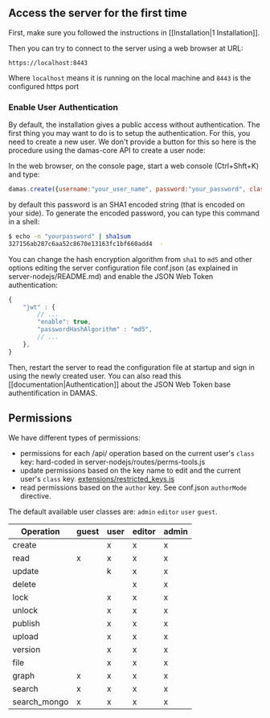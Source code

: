 ##  Access the server for the first time

First, make sure you followed the instructions in [[Installation|1 Installation]].

Then you can try to connect to the server using a web browser at URL:
```
https://localhost:8443
```
Where `localhost` means it is running on the local machine and `8443` is the configured https port

### Enable User Authentication

By default, the installation gives a public access without authentication. The first thing you may want to do is to setup the authentication. For this, you need to create a new user. We don't provide a button for this so here is the procedure using the damas-core API to create a user node:

In the web browser, on the console page, start a web console (Ctrl+Shft+K) and type:
```js
damas.create({username:"your_user_name", password:"your_password", class:"admin"});
```
by default this password is an SHA1 encoded string (that is encoded on your side). To generate the encoded password, you can type this command in a shell:
```sh
$ echo -n "yourpassword" | sha1sum
327156ab287c6aa52c8670e13163fc1bf660add4  -
```
You can change the hash encryption algorithm from `sha1` to `md5` and other options editing the server configuration file conf.json (as explained in server-nodejs/README.md) and enable the JSON Web Token authentication:

```javascript
{
    "jwt" : {
        // ...
        "enable": true,
        "passwordHashAlgorithm" : "md5",
        // ...
    },
}
```
Then, restart the server to read the configuration file at startup and sign in using the newly created user. You can also read this [[documentation|Authentication]] about the JSON Web Token base authentification in DAMAS.

## Permissions

We have different types of permissions:

* permissions for each /api/ operation based on the current user's `class` key: hard-coded in server-nodejs/routes/perms-tools.js
* update permissions based on the key name to edit and the current user's `class` key. [extensions/restricted_keys.js](../Extensions#restricted_keys)
* read permissions based on the `author` key. See conf.json `authorMode` directive. 

The default available user classes are: `admin` `editor` `user` `guest`.


|  Operation   | guest | user | editor | admin |
|--------------|-------|------|--------|-------|
|    create    |       |   x  |    x   |   x   |
|     read     |   x   |   x  |    x   |   x   |
|    update    |       |   k  |    x   |   x   |
|    delete    |       |      |    x   |   x   |
|     lock     |       |   x  |    x   |   x   |
|    unlock    |       |   x  |    x   |   x   |
|    publish   |       |   x  |    x   |   x   |
|    upload    |       |   x  |    x   |   x   |
|    version   |       |   x  |    x   |   x   |
|     file     |       |   x  |    x   |   x   |
|     graph    |   x   |   x  |    x   |   x   |
|    search    |   x   |   x  |    x   |   x   |
| search_mongo |   x   |   x  |    x   |   x   |
